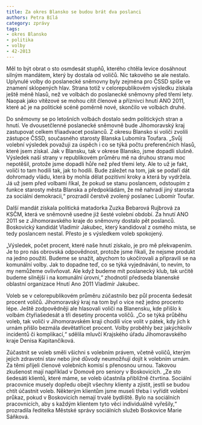```yaml
---
title: Za okres Blansko se budou brát dva poslanci
authors: Petra Bílá
category: zprávy
tags:
- okres Blansko
- politika
- volby
- 42-2013
---
```


Měl to být obrat o sto osmdesát stupňů, kterého chtěla levice dosáhnout silným mandátem, který by dostala od voličů. Nic takového se ale nestalo. Uplynulé volby do poslanecké sněmovny byly zejména pro ČSSD spíše ve znamení sklopených hlav. Strana totiž v celorepublikovém výsledku získala ještě méně hlasů, než ve volbách do poslanecké sněmovny před třemi lety. Naopak jako vítězové se mohou cítit členové a příznivci hnutí ANO 2011, které ač je na politické scéně poměrně nové, skončilo ve volbách druhé.

Do sněmovny se po letošních volbách dostalo sedm politických stran a hnutí. Ve dvousetčlenné poslanecké sněmovně bude Jihomoravský kraj zastupovat celkem třiaadvacet poslanců. Z okresu Blansko si voliči zvolili zástupce ČSSD, současného starosty Blanska Lubomíra Toufara. „Svůj volební výsledek považuji za úspěch i co se týká počtu preferenčních hlasů, které jsem získal. Jak v Blansku, tak v okrese Blansko, jsme dopadli slušně. Výsledek naší strany v republikovém průměru mě na druhou stranu moc nepotěšil, protože jsme dopadli hůře než před třemi lety. Ale to už je fakt, voliči to tam hodili tak, jak to hodili. Bude záležet na tom, jak se podaří dát dohromady vládu, která by mohla dělat pozitivní kroky a která by vydržela. Já už jsem před volbami říkal, že pokud se stanu poslancem, odstoupím z funkce starosty města Blanska a předpokládám, že mě nahradí jiný starosta za sociální demokracii,“ prozradil čerstvě zvolený poslanec Lubomír Toufar.

Další mandát získala politická matadorka Zuzka Bebarová Rujbrová za KSČM, která ve sněmovně usedne již šesté volební období. Za hnutí ANO 2011 se z Jihomoravského kraje do sněmovny dostalo pět poslanců. Boskovický kandidát Vladimír Jakubec, který kandidoval z osmého místa, se tedy poslancem nestal. Přesto je s výsledkem voleb spokojený.

„Výsledek, počet procent, které naše hnutí získalo, je pro mě překvapením. Je to pro nás obrovská odpovědnost, protože jsme říkali, že nejsme produkt na jedno použití. Budeme se snažit, abychom to ukočírovali a připravili se na komunální volby. Jak to dopadne teď, co se týká vyjednávání, to nevím, to my nemůžeme ovlivňovat. Ale když budeme mít poslanecký klub, tak určitě budeme silnější i na komunální úrovni,“ zhodnotil předseda blanenské oblastní organizace Hnutí Ano 2011 Vladimír Jakubec.

Voleb se v celorepublikovém průměru zúčastnilo bez půl procenta šedesát procent voličů. Jihomoravský kraj na tom byl o více než jedno procento lépe. Ještě zodpovědněji ale hlasovali voliči na Blanensku, kde přišlo k volbám čtyřiašedesát a tři desetiny procenta voličů. „Co se týká průběhu voleb, tak voliči v Jihomoravském kraji chodili více volit v pátek, kdy jich k urnám přišlo bezmála devětatřicet procent. Volby proběhly bez jakýchkoliv incidentů či komplikací,“ sdělila mluvčí Krajského úřadu Jihomoravského kraje Denisa Kapitančíková.

Zúčastnit se voleb směli všichni s volebním právem, včetně voličů, kterým jejich zdravotní stav nebo jiné důvody neumožňují dojít k volebním urnám. Za těmi přijeli členové volebních komisí s přenosnou urnou. Takovou zkušenost mají například v Domově pro seniory v Boskovicích. „Ze sto šedesáti klientů, které máme, se voleb účastnila přibližně čtvrtina. Sociální pracovnice musely dopředu obejít všechny klienty a zjistit, jestli se budou chtít účastnit voleb. Některým klientům jsme museli třeba i vyřídit volební průkaz, pokud v Boskovicích nemají trvalé bydliště. Bylo na sociálních pracovnicích, aby s každým klientem tyto věci individuálně vyřešily,“ prozradila ředitelka Městské správy sociálních služeb Boskovice Marie Sáňková.
